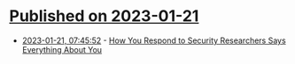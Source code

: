 # [Published on 2023-01-21](index.md)

* [2023-01-21, 07:45:52](https://lobste.rs/s/qjuqpi/how_you_respond_security_researchers) - [How You Respond to Security Researchers Says Everything About You](https://soatok.blog/2023/01/21/how-you-respond-to-security-researchers-says-everything-about-you/)
